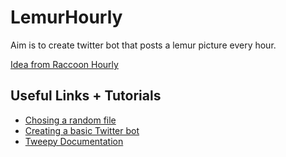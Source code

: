 # LemurHourly
Aim is to create twitter bot that posts a lemur picture every hour.

[Idea from Raccoon Hourly](https://twitter.com/raccoonhourly)

## Useful Links + Tutorials
- [Chosing a random file](https://www.kite.com/python/examples/4399/random-select-a-random-file-from-a-directory)
- [Creating a basic Twitter bot](https://towardsdatascience.com/building-a-twitter-bot-with-python-89959ef2607f)
- [Tweepy Documentation](http://docs.tweepy.org/en/latest/index.html)
